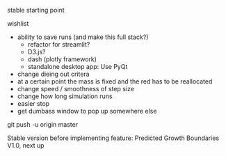 stable starting point



wishlist
- ability to save runs (and make this full stack?)
    - refactor for streamlit?
    - D3.js?
    - dash (plotly framework)
    - standalone desktop app: Use PyQt
- change dieing out critera
- at a certain point the mass is fixed and the red has to be reallocated
- change speed / smoothness of step size
- change how long simulation runs 
- easier stop 
- get dumbass window to pop up somewhere else 



git push -u origin master

Stable version before implementing feature: Predicted Growth Boundaries V1.0, next up 




